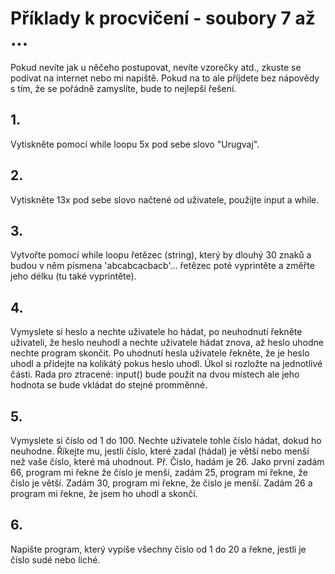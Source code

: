 # Příklady k procvičení - soubory 7 až ...

Pokud nevíte jak u něčeho postupovat, nevíte vzorečky atd., zkuste se podívat na internet nebo mi napiště. 
Pokud na to ale příjdete bez nápovědy s tím, že se pořádně zamyslíte, bude to
nejlepší řešení.

## 1.
Vytiskněte pomocí while loopu 5x pod sebe slovo "Urugvaj".

## 2.
Vytiskněte 13x pod sebe slovo načtené od uživatele, použijte input a while.

## 3.
Vytvořte pomocí while loopu řetězec (string), který by dlouhý 30 znaků a budou v něm 
písmena 'abcabcacbacb'... řetězec poté vyprintěte a změřte jeho délku (tu také vyprintěte).

## 4. 
Vymyslete si heslo a nechte uživatele ho hádat, po neuhodnutí řekněte uživateli,
že heslo neuhodl a nechte uživatele hádat znova, až heslo uhodne nechte program
skončit. Po uhodnutí hesla uživatele řekněte, že je heslo uhodl a přidejte
na kolikátý pokus heslo uhodl. Úkol si rozložte na jednotlivé části. Rada pro
ztracené: input() bude použit na dvou místech ale jeho hodnota se bude vkládat
do stejné promměnné.

## 5. 
Vymyslete si číslo od 1 do 100. Nechte uživatele tohle číslo hádat, dokud ho neuhodne. Říkejte mu, jestli číslo, které zadal (hádal) je větší nebo menší než vaše číslo, které má uhodnout. Př. Číslo, hadám je 26. Jako první zadám 66, program mi řekne že číslo je menší, zadám 25, program mi řekne, že číslo je větší. Zadám 30, program mi řekne, že číslo je menší. Zadám 26 a program mi řekne, že jsem ho uhodl a skončí.

## 6.
Napište program, který vypíše všechny číslo od 1 do 20 a řekne, jestli je číslo sudé nebo liché.

